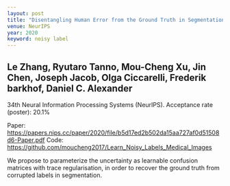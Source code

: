 ```yaml
---
layout: post
title: "Disentangling Human Error from the Ground Truth in Segmentation of Medical Images"
venue: NeurIPS
year: 2020
keyword: noisy label
---
```

Le Zhang, Ryutaro Tanno, Mou-Cheng Xu, Jin Chen, Joseph Jacob, Olga Ciccarelli, Frederik barkhof, Daniel C. Alexander
---
34th Neural Information Processing Systems (NeurIPS). Acceptance rate (poster): 20.1%

Paper: <a href="https://papers.nips.cc/paper/2020/file/b5d17ed2b502da15aa727af0d51508d6-Paper.pdf"> https://papers.nips.cc/paper/2020/file/b5d17ed2b502da15aa727af0d51508d6-Paper.pdf </a> Code: <a href="https://github.com/moucheng2017/Learn_Noisy_Labels_Medical_Images"> https://github.com/moucheng2017/Learn_Noisy_Labels_Medical_Images </a>

We propose to parameterize the uncertainty as learnable confusion matrices with trace regularisation, in order to recover the ground truth from corrupted labels in segmentation.
